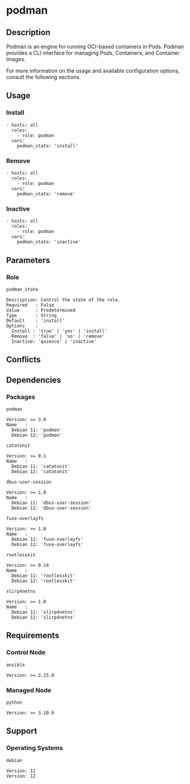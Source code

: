# podman

## Description

Podman is an engine for running OCI-based containers in Pods. Podman provides
a CLI interface for managing Pods, Containers, and Container Images.

For more information on the usage and available configuration options,
consult the following sections.

## Usage

### Install

```
- hosts: all
  roles:
    - role: podman
  vars:
    podman_state: 'install'
```

### Remove

```
- hosts: all
  roles:
    - role: podman
  vars:
    podman_state: 'remove'
```

### Inactive

```
- hosts: all
  roles:
    - role: podman
  vars:
    podman_state: 'inactive'
```

## Parameters

### Role

`podman_state`

    Description: Control the state of the role.
    Required   : False
    Value      : Predetermined
    Type       : String
    Default    : 'install'
    Options    :
      Install : 'true' | 'yes' | 'install'
      Remove  : 'false' | 'no' | 'remove'
      Inactive: 'quiesce' | 'inactive'

## Conflicts

## Dependencies

### Packages

`podman`

    Version: >= 3.0
    Name   :
      Debian 11: 'podman'
      Debian 12: 'podman'

`catatonit`

    Version: >= 0.1
    Name   :
      Debian 11: 'catatonit'
      Debian 12: 'catatonit'

`dbus-user-session`

    Version: >= 1.0
    Name   :
      Debian 11: 'dbus-user-session'
      Debian 12: 'dbus-user-session'

`fuse-overlayfs`

    Version: >= 1.0
    Name   :
      Debian 11: 'fuse-overlayfs'
      Debian 12: 'fuse-overlayfs'

`rootlesskit`

    Version: >= 0.14
    Name   :
      Debian 11: 'rootlesskit'
      Debian 12: 'rootlesskit'

`slirp4netns`

    Version: >= 1.0
    Name   :
      Debian 11: 'slirp4netns'
      Debian 12: 'slirp4netns'

## Requirements

### Control Node

`ansible`

    Version: >= 2.15.0

### Managed Node

`python`

    Version: >= 3.10.0

## Support

### Operating Systems

`debian`

    Version: 11
    Version: 12

